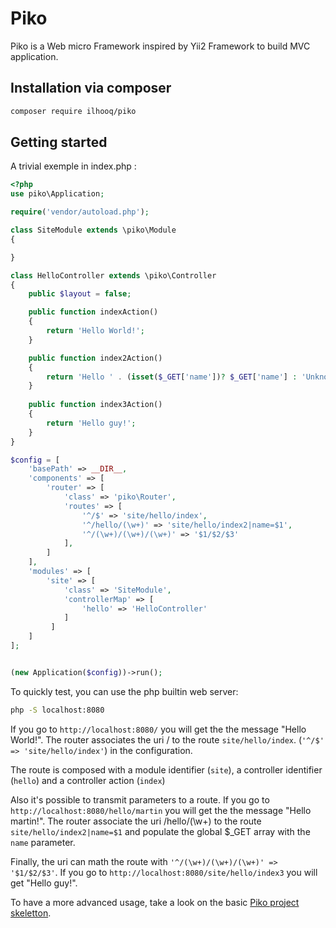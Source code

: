 # Piko

Piko is a Web micro Framework inspired by Yii2 Framework to build MVC application.

## Installation via composer

```bash
composer require ilhooq/piko
```

## Getting started

A trivial exemple in index.php :

```php
<?php
use piko\Application;

require('vendor/autoload.php');

class SiteModule extends \piko\Module
{

}

class HelloController extends \piko\Controller
{
    public $layout = false;

    public function indexAction()
    {
        return 'Hello World!';
    }

    public function index2Action()
    {
        return 'Hello ' . (isset($_GET['name'])? $_GET['name'] : 'Unknown') . '!' ;
    }
    
    public function index3Action()
    {
        return 'Hello guy!';
    }
}

$config = [
    'basePath' => __DIR__,
    'components' => [
        'router' => [
            'class' => 'piko\Router',
            'routes' => [
                '^/$' => 'site/hello/index',
                '^/hello/(\w+)' => 'site/hello/index2|name=$1',
                '^/(\w+)/(\w+)/(\w+)' => '$1/$2/$3'
            ],
        ]
    ],
    'modules' => [
        'site' => [
            'class' => 'SiteModule',
            'controllerMap' => [
                'hello' => 'HelloController'
            ]
         ]
    ]
];


(new Application($config))->run();
```

To quickly test, you can use the php builtin web server:

```bash
php -S localhost:8080
```

If you go to `http://localhost:8080/` you will get the the message "Hello World!". The router associates the uri / to the route `site/hello/index`.
(`'^/$' => 'site/hello/index'`) in the configuration.

The route is composed with a module identifier (`site`), a controller identifier (`hello`) and a controller action (`index`)

Also it's possible to transmit parameters to a route. If you go to `http://localhost:8080/hello/martin` you will get the the message "Hello martin!".
The router associate the uri /hello/(\w+) to the route `site/hello/index2|name=$1` and populate the global $_GET array with the `name` parameter.

Finally, the uri can math the route with `'^/(\w+)/(\w+)/(\w+)' => '$1/$2/$3'`.
If you go to `http://localhost:8080/site/hello/index3` you will get "Hello guy!".

To have a more advanced usage, take a look on the basic [Piko project skeletton](https://github.com/ilhooq/piko-project).


